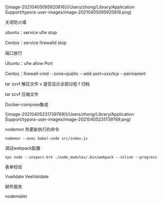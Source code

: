 ![image-20210405095920816](/Users/zhong/Library/Application Support/typora-user-images/image-20210405095920816.png)

关闭防火墙

ubuntu：service ufw stop

Centos：service firewalld stop

端口放行

Ubuntu：ufw allow Port

Centos：firewall-cmd --zone=public --add-port=xxx/tcp --permanent



tar zxvf 解压文件 v 是否显示全部过程 f 归档

tar zcvf 压缩文件



Docker-compose集成 



![image-20210405231739769](/Users/zhong/Library/Application Support/typora-user-images/image-20210405231739769.png)



nodemon 热更新执行的命令

`nodemon --exec babel-node src/index.js`

调试webpack配置

`npx node --inspect-brk ./node_modules/.bin/webpack --inline --progress`



表单校验

Vuelidate VeeValidate

邮件服务

nodemailer



